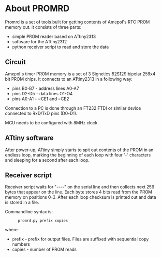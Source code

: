 
About PROMRD
=============================================

Promrd is a set of tools built for getting contents of Amepol's RTC PROM memory out. It consists of three parts:

* simple PROM reader based on ATtiny2313
* software for the ATtiny2312
* python receiver script to read and store the data

Circuit
-------------------------------

Amepol's timer PROM memory is a set of 3 Signetics 82S129 bipolar 256x4 bit PROM chips. It connects to an ATtiny2313 in a following way:

* pins B0-B7 - address lines A0-A7
* pins D2-D5 - data lines O1-O4
* pins A0-A1 - ~CE1 and ~CE2

Connection to a PC is done through an FT232 FTDI or similar device connected to RxD/TxD pins (D0-D1).

MCU needs to be configured with 8MHz clock.

ATtiny software
-------------------------------

After power-up, ATtiny simply starts to spit out contents of the PROM in an endless loop, marking the beginning of each loop with four '-' characters and sleeping for a second after each loop.

Receiver script
-------------------------------

Receiver script waits for "----" on the serial line and then collects next 256 bytes that appear on the line. Each byte stores 4 bits read from the PROM memory on positions 0-3. After each loop checksum is printed out and data is stored in a file.

Commandline syntax is:

```
      promrd.py prefix copies
```

where:

* prefix - prefix for output files. Files are suffixed with sequential copy numbers
* copies - number of PROM reads


